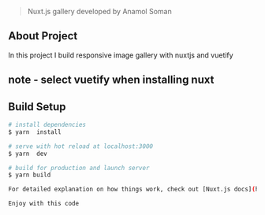 > Nuxt.js gallery developed by Anamol Soman

## About Project

In this project I build responsive image gallery with nuxtjs and vuetify

## note - select vuetify when installing nuxt

## Build Setup

```bash
# install dependencies
$ yarn  install

# serve with hot reload at localhost:3000
$ yarn  dev

# build for production and launch server
$ yarn build

For detailed explanation on how things work, check out [Nuxt.js docs](https://nuxtjs.org).

Enjoy with this code
```

